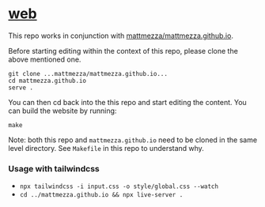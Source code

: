 [web](https://github.com/mattmezza/web)
===

This repo works in conjunction with [mattmezza/mattmezza.github.io](https://github.com/mattmezza/mattmezza.github.io).

Before starting editing within the context of this repo, please clone the above mentioned one.

```
git clone ...mattmezza/mattmezza.github.io...
cd mattmezza.github.io
serve .
```

You can then cd back into the this repo and start editing the content. You can build the website by running:
```
make
```

Note: both this repo and `mattmezza.github.io` need to be cloned in the same level directory. See `Makefile` in this repo to understand why.


### Usage with tailwindcss

- `npx tailwindcss -i input.css -o style/global.css --watch`
- `cd ../mattmezza.github.io && npx live-server .`
